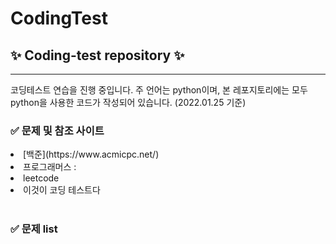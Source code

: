 # CodingTest

<h2>✨ Coding-test repository ✨</h2>

***
<p> 코딩테스트 연습을 진행 중입니다. 주 언어는 python이며, 본 레포지토리에는 모두 python을 사용한 코드가 작성되어 있습니다. (2022.01.25 기준)</p>

<h3> ✅ 문제 및 참조 사이트 </h3>
<li> [백준](https://www.acmicpc.net/)
<li> 프로그래머스 : 
<li> leetcode
<li> 이것이 코딩 테스트다
<br><br>

<h3> ✅ 문제 list</h3> 



